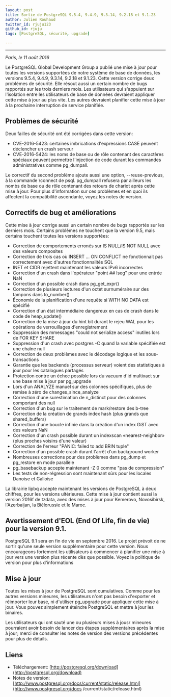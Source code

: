```yaml
---
layout: post
title: Sortie de PostgreSQL 9.5.4, 9.4.9, 9.3.14, 9.2.18 et 9.1.23
author: Julien Rouhaud
twitter_id: rjuju123
github_id: rjuju
tags: [PostgreSQL, sécurité, upgrade]

---
```


---
*Paris, le 11 août 2016*

Le PostgreSQL Global Development Group a publié une mise à jour pour toutes les versions supportées de notre système de base de données, les versions 9.5.4, 9.4.9, 9.3.14, 9.2.18 et 9.1.23. Cette version corrige deux problèmes de sécurité. Elle résout aussi un certain nombre de bugs rapportés sur les trois derniers mois. Les utilisateurs qui s'appuient sur l'isolation entre les utilisateurs de base de données devraient appliquer cette mise à jour au plus vite. Les autres devraient planifier cette mise à jour à la prochaine interruption de service planifiée.

<!--MORE-->

## Problèmes de sécurité

Deux failles de sécurité ont été corrigées dans cette version:


* CVE-2016-5423: certaines imbrications d'expressions CASE peuvent déclencher un crash serveur
* CVE-2016-5424: les noms de base ou de rôle contenant des caractères spéciaux peuvent permettre l'injection de code durant les commandes administratives comme pg_dumpall.

Le correctif du second problème ajoute aussi une option, --reuse-previous, à la commande \connect de psql. pg_dumpall refusera par ailleurs les nombs de base ou de rôle contenant des retours de chariot après cette mise à jour. Pour plus d'information sur ces problèmes et en quoi ils affectent la compatibilité ascendante, voyez les notes de version.

## Correctifs de bug et améliorations

Cette mise à jour corrige aussi un certain nombre de bugs rapportés sur les derniers mois. Certains problèmes ne touchent que la version 9.5, mais certains touchent toutes les versions supportées:

* Correction de comportements erronés sur IS NULL/IS NOT NULL avec des valeurs composites
* Correction de trois cas où INSERT ... ON CONFLICT ne fonctionnait pas correctement avec d'autres fonctionnalités SQL
* INET et CIDR rejettent maintenant les valeurs IPv6 incorrectes
* Correction d'un crash dans l'opérateur "point ## lseg" pour une entrée NaN
* Correction d'un possible crash dans pg_get_expr()
* Correction de plusieurs lectures d'un octet surnuméraire sur des tampons dans to_number()
* Économie de la planification d'une requête si WITH NO DATA est spécifié
* Correction d'un état intermédiaire dangereux en cas de crash dans le code de heap_update()
* Correction de la mise à jour du hint bit durant le rejeu WAL pour les opérations de verrouillages d'enregistrement
* Suppression des mmessages "could not serialize access" inutiles lors de FOR KEY SHARE
* Suppression d'un crash avec postgres -C quand la variable spécifiée est une chaîne null
* Correction de deux problèmes avec le décodage logique et les sous-transactions
* Garantie que les backends (processus serveur) voient des statistiques à jour pour les catalogues partagés
* Protection contre un échec possible lors du vacuum d'id multixact sur une base mise à jour par pg_upgrade
* Lors d'un ANALYZE manuel sur des colonnes spécifiques, plus de remise à zéro de changes_since_analyze
* Correction d'une surestimation de n_distinct pour des colonnes comportant des null
* Correction d'un bug sur le traitement de mark/restore des b-tree
* Correction de la création de grands index hash (plus grands que shared_buffers)
* Correction d'une boucle infinie dans la création d'un index GiST avec des valeurs NaN
* Correction d'un crash possible durant un indexscan «nearest-neighbor» (plus proches voisins d'une valeur)
* Correction de l'erreur "PANIC: failed to add BRIN tuple"
* Correction d'un possible crash durant l'arrêt d'un background worker
* Nombreuses corrections pour des problèmes dans pg_dump et pg_restore en mode parallèle
* pg_basebackup accepte maintenant -Z 0 comme "pas de compression"
* Les tests de non-régression sont maintenant sûrs pour les locales Danoise et Galloise


La librairie lipbq accepte maintenant les versions de PostgreSQL à deux chiffres, pour les versions ultérieures. Cette mise à jour contient aussi la version 2016f de tzdata, avec des mises à jour pour Kemerovo, Novosibirsk, l'Azerbaijan, la Biélorussie et le Maroc.

## Avertissement d'EOL (End Of Life, fin de vie) pour la version 9.1.

PostgreSQL 9.1 sera en fin de vie en septembre 2016. Le projet prévoit de ne sortir qu'une seule version supplémentaire pour cette version. Nous encourageons fortement les utilisateurs à commencer à planifier une mise à jour vers une version plus récente dès que possible. Voyez la politique de version pour plus d'informations

## Mise à jour

Toutes les mises à jour de PostgreSQL sont cumulatives. Comme pour les autres versions mineures, les utilisateurs n'ont pas besoin d'exporter et réimporter leur base, ni d'utiliser pg_upgrade pour appliquer cette mise à jour. Vous pouvez simplement éteindre PostgreSQL et mettre à jour les binaires.

Les utilisateurs qui ont sauté une ou plusieurs mises à jousr mineures pourraient avoir besoin de lancer des étapes supplémentaires après la mise à jour; merci de consulter les notes de version des versions précédentes pour plus de détails.

## Liens


* Téléchargement: [http://postgresql.org/download](http://postgresql.org/download)
* Notes de version: [http://www.postgresql.org/docs/current/static/release.html](http://www.postgresql.org/docs
/current/static/release.html)

